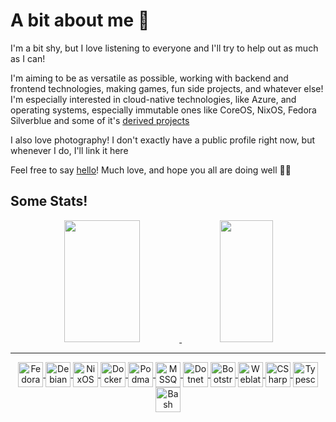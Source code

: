 # A bit about me 🌷

I'm a bit shy, but I love listening to everyone and I'll try to help out as much as I can!

I'm aiming to be as versatile as possible, working with backend and frontend technologies, making games, fun side projects, and whatever else! I'm especially interested in cloud-native technologies, like Azure, and operating systems, especially immutable ones like CoreOS, NixOS, Fedora Silverblue and some of it's [derived projects](https://ublue.it/)

I also love photography! I don't exactly have a public profile right now, but whenever I do, I'll link it here

Feel free to say [hello](mailto:tulilirockz.pub+contact@gmail.com?subject=Hello!)! Much love, and hope you all are doing well 🌸💕

## Some Stats!

<div align="center">
  <a href="https://github.com/tulilirockz">
  <img width="49%" height="195px" src="https://github-readme-stats-sigma-five.vercel.app/api?username=tulilirockz&show_icons=true&include_all_commits=true&count_private=false&theme=vue"/>
  <img width="41%" height="195px" src="https://github-readme-stats-sigma-five.vercel.app/api/top-langs/?username=tulilirockz&layout=compact&langs_count=5&theme=vue"/>
</div>
 
<hr>
<div align="center">
  <img align="center" alt= "Fedora" height="40" width="40" src="https://cdn.jsdelivr.net/gh/devicons/devicon/icons/fedora/fedora-original.svg" />
  <img align="center" alt= "Debian" height="40" width="40" src="https://cdn.jsdelivr.net/gh/devicons/devicon/icons/debian/debian-original.svg" />
  <img align="center" alt= "NixOS" height="40" width="40" src="https://cdn.jsdelivr.net/gh/devicons/devicon/icons/nixos/nixos-original.svg" />
  <img align="center" alt= "Docker" height="40" width="40" src="https://cdn.jsdelivr.net/gh/devicons/devicon/icons/docker/docker-original.svg" />
  <img align="center" alt= "Podman" height="40" width="40" src="https://cdn.jsdelivr.net/gh/devicons/devicon/icons/podman/podman-original.svg" />
  <img align="center" alt= "MSSQL" height="40" width="40" src="https://cdn.jsdelivr.net/gh/devicons/devicon/icons/microsoftsqlserver/microsoftsqlserver-plain.svg" />
  <img align="center" alt= "Dotnet Core" height="40" width="40" src="https://cdn.jsdelivr.net/gh/devicons/devicon/icons/dotnetcore/dotnetcore-original.svg" />
  <img align="center" alt= "Bootstrap" height="40" width="40" src="https://cdn.jsdelivr.net/gh/devicons/devicon/icons/bootstrap/bootstrap-original.svg" />
  <img align="center" alt= "Weblate" height="40" width="40" src="https://cdn.jsdelivr.net/gh/devicons/devicon/icons/weblate/weblate-original.svg" />
  <img align="center" alt= "CSharp" height="40" width="40" src="https://cdn.jsdelivr.net/gh/devicons/devicon/icons/csharp/csharp-original.svg" />
  <img align="center" alt= "Typescript" height="40" width="40" src="https://cdn.jsdelivr.net/gh/devicons/devicon/icons/typescript/typescript-original.svg" />
  <img align="center" alt= "Bash" height="40" width="40" src="https://cdn.jsdelivr.net/gh/devicons/devicon/icons/bash/bash-original.svg" />
</div>
                                                             
                                                             

